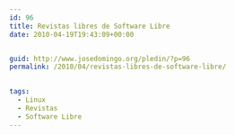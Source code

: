 ```yaml
---
id: 96
title: Revistas libres de Software Libre
date: 2010-04-19T19:43:09+00:00


guid: http://www.josedomingo.org/pledin/?p=96
permalink: /2010/04/revistas-libres-de-software-libre/

  
tags:
  - Linux
  - Revistas
  - Software Libre
---
```


